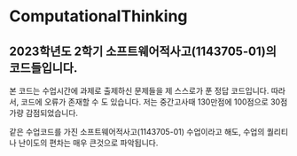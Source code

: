 # ComputationalThinking
2023학년도 2학기 소프트웨어적사고(1143705-01)의 코드들입니다.
---
본 코드는 수업시간에 과제로 출제하신 문제들을 제 스스로가 푼 정답 코드입니다. 따라서, 코드에 오류가 존재할 수 도 있습니다.
저는 중간고사때 130만점에 100점으로 30점 가량 감점되었습니다.

같은 수업코드를 가진 소프트웨어적사고(1143705-01) 수업이라고 해도, 수업의 퀄리티나 난이도의 편차는 매우 큰것으로 파악됩니다.
